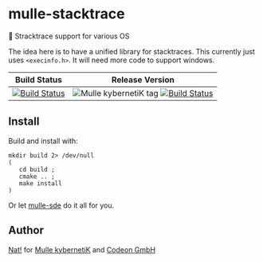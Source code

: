 # mulle-stacktrace

👣 Stracktrace support for various OS

The idea here is to have a unified library for stacktraces.
This currently just uses `<execinfo.h>`. It will need more
code to support windows.


Build Status | Release Version
-------------|-----------------------------------
[![Build Status](https://travis-ci.org/mulle-core/mulle-stacktrace.svg?branch=release)](https://travis-ci.org/mulle-core/mulle-stacktrace) | ![Mulle kybernetiK tag](https://img.shields.io/github/tag/mulle-core/mulle-stacktrace.svg) [![Build Status](https://travis-ci.org/mulle-core/mulle-stacktrace.svg?branch=release)](https://travis-ci.org/mulle-core/mulle-stacktrace)


## Install

Build and install with:

```
mkdir build 2> /dev/null
(
   cd build ;
   cmake .. ;
   make install
)
```

Or let [mulle-sde](//github.com/mulle-sde) do it all for you.


## Author

[Nat!](//www.mulle-kybernetik.com/weblog) for
[Mulle kybernetiK](//www.mulle-kybernetik.com) and
[Codeon GmbH](//www.codeon.de)
